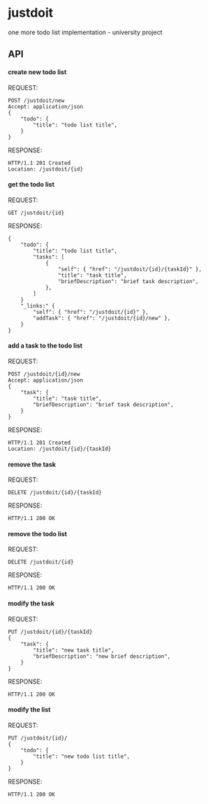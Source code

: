 # justdoit
one more todo list implementation - university project

## API

#### create new todo list
REQUEST:
```
POST /justdoit/new
Accept: application/json
{
	"todo": {
		"title": "todo list title",
	}
}
```
RESPONSE:
```
HTTP/1.1 201 Created
Location: /justdoit/{id}
```
#### get the todo list
REQUEST:
```
GET /justdoit/{id}
```
RESPONSE:
```
{
	"todo": {
		"title": "todo list title",
		"tasks": [
			{
				"self": { "href": "/justdoit/{id}/{taskId}" },
				"title": "task title",
				"briefDescription": "brief task description",
			},
		]
	}
	"_links:" {
		"self": { "href": "/justdoit/{id}" },
		"addTask": { "href": "/justdoit/{id}/new" },
	}
}
```
#### add a task to the todo list
REQUEST:
```
POST /justdoit/{id}/new
Accept: application/json
{
	"task": {
		"title": "task title",
		"briefDescription": "brief task description",
	}
}
```
RESPONSE:
```
HTTP/1.1 201 Created
Location: /justdoit/{id}/{taskId}
```
#### remove the task
REQUEST:
```
DELETE /justdoit/{id}/{taskId}
```
RESPONSE:
```
HTTP/1.1 200 OK
```
#### remove the todo list
REQUEST:
```
DELETE /justdoit/{id}
```
RESPONSE:
```
HTTP/1.1 200 OK
```
#### modify the task
REQUEST:
```
PUT /justdoit/{id}/{taskId}
{
	"task": {
		"title": "new task title",
		"briefDescription": "new brief description",
	}
}
```
RESPONSE:
```
HTTP/1.1 200 OK
```
#### modify the list
REQUEST:
```
PUT /justdoit/{id}/
{
	"todo": {
		"title": "new todo list title",
	}
}
```
RESPONSE:
```
HTTP/1.1 200 OK
```
